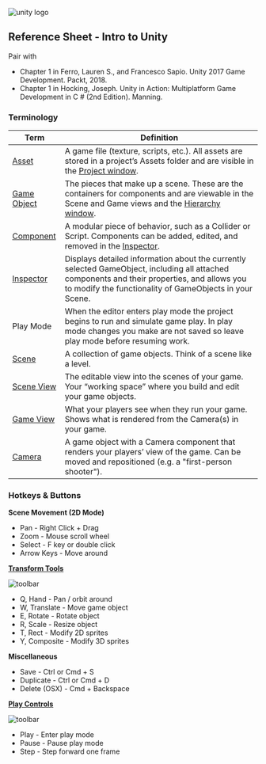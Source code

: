 

![unity logo](https://raw.githubusercontent.com/omundy/dig250-game-development/master/reference-sheets/images/unity-logo-293w.png)

## Reference Sheet - Intro to Unity 


Pair with 
* Chapter 1 in Ferro, Lauren S., and Francesco Sapio. Unity 2017 Game Development. Packt, 2018.
* Chapter 1 in Hocking, Joseph. Unity in Action: Multiplatform Game Development in C # (2nd Edition). Manning. 




### Terminology

Term | Definition
--- | ---
[Asset](https://docs.unity3d.com/Manual/AssetWorkflow.html) | A game file (texture, scripts, etc.). All assets are stored in a project’s Assets folder and are visible in the [Project window](https://docs.unity3d.com/Manual/ProjectView.html).
[Game Object](https://docs.unity3d.com/Manual/class-GameObject.html) | The pieces that make up a scene. These are the containers for components and are viewable in the Scene and Game views and the [Hierarchy window](https://docs.unity3d.com/Manual/Hierarchy.html).
[Component](https://docs.unity3d.com/Manual/Components.html) | A modular piece of behavior, such as a Collider or Script. Components can be added, edited, and removed in the [Inspector](https://docs.unity3d.com/Manual/UsingTheInspector.html).
[Inspector](https://docs.unity3d.com/Manual/UsingTheInspector.html) | Displays detailed information about the currently selected GameObject, including all attached components and their properties, and allows you to modify the functionality of GameObjects in your Scene.
Play Mode | When the editor enters play mode the project begins to run and simulate game play. In play mode changes you make are not saved so leave play mode before resuming work.
[Scene](https://docs.unity3d.com/Manual/CreatingScenes.html) | A collection of game objects. Think of a scene like a level.
[Scene View](https://docs.unity3d.com/Manual/UsingTheSceneView.html) | The editable view into the scenes of your game. Your “working space” where you build and edit your game objects.
[Game View](https://docs.unity3d.com/Manual/GameView.html) | What your players see when they run your game. Shows what is rendered from the Camera(s) in your game.
[Camera](https://docs.unity3d.com/Manual/CamerasOverview.html) | A game object with a Camera component that renders your players’ view of the game. Can be moved and repositioned (e.g. a "first-person shooter").




### Hotkeys & Buttons


**Scene Movement (2D Mode)**
* Pan - Right Click + Drag
* Zoom - Mouse scroll wheel
* Select - F key or double click
* Arrow Keys - Move around

**[Transform Tools](https://docs.unity3d.com/Manual/SceneViewNavigation.html)** 

![toolbar](https://docs.unity3d.com/uploads/Main/UI-ViewTool.png)

* Q, Hand - Pan / orbit around
* W, Translate - Move game object
* E, Rotate - Rotate object
* R, Scale - Resize object
* T, Rect - Modify 2D sprites
* Y, Composite - Modify 3D sprites

**Miscellaneous**

* Save - Ctrl or Cmd + S
* Duplicate - Ctrl or Cmd + D
* Delete (OSX) - Cmd + Backspace

**[Play Controls](https://docs.unity3d.com/Manual/Toolbar.html)**

![toolbar](https://docs.unity3d.com/uploads/Main/Editor-PlayButtons.png)

* Play -  Enter play mode
* Pause - Pause play mode
* Step - Step forward one frame
















